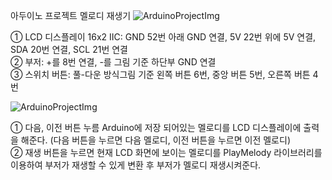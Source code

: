 아두이노 프로젝트 멜로디 재생기
<img alt="ArduinoProjectImg" src="https://github.com/dkdl2095/arduinoproject/assets/71371208/b7b61507-40e4-4cfc-aafb-8d403bde5443"/>
<p>① LCD 디스플레이 16x2 IIC: GND 52번 아래 GND 연결, 5V 22번 위에 5V 연결, SDA 20번 연결, SCL 21번 연결<br>
② 부저: +를 8번 연결, -를 그림 기준 하단부 GND 연결<br>
③ 스위치 버튼: 풀-다운 방식그림 기준 왼쪽 버튼 6번, 중앙 버튼 5번, 오른쪽 버튼 4번<br></p>
<img alt="ArduinoProjectImg" src="https://github.com/dkdl2095/arduinoproject/assets/71371208/166ed876-b25c-47cc-8edb-0ca6883ee80d"/>
<p>① 다음, 이전 버튼 누름 Arduino에 저장 되어있는 멜로디를 LCD 디스플레이에 출력을 해준다. (다음 버튼을 누르면 다음 멜로디, 이전 버튼을 누르면 이전 멜로디)<br>
② 재생 버튼을 누르면 현재 LCD 화면에 보이는 멜로디를 PlayMelody 라이브러리를 이용하여 부저가 재생할 수 있게 변환 후 부저가 멜로디 재생시켜준다.<br></p>
